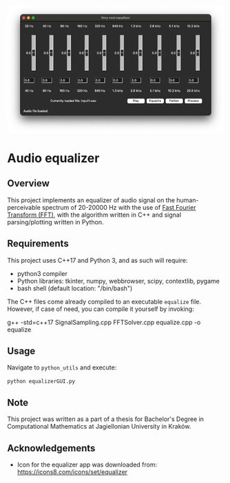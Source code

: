 ![image](./eqExample.png)
# Audio equalizer
## Overview
This project implements an equalizer of audio signal on the human-perceivable spectrum of 20-20000 Hz with the use of [Fast Fourier Transform (FFT)](https://en.wikipedia.org/wiki/Fast_Fourier_transform), with the algorithm written in C++ and signal parsing/plotting written in Python.
## Requirements
This project uses C++17 and Python 3, and as such will require:
* python3 compiler
* Python libraries: tkinter, numpy, webbrowser, scipy, contextlib, pygame
* bash shell (default location: "/bin/bash")

The C++ files come already compiled to an executable `equalize` file. However, if case of need, you can compile it yourself by invoking:

g++ -std=c++17 SignalSampling.cpp FFTSolver.cpp equalize.cpp -o equalize

## Usage
Navigate to `python_utils` and execute:

```python equalizerGUI.py```

## Note
This project was written as a part of a thesis for Bachelor's Degree in Computational Mathematics at Jagiellonian University in Kraków.

## Acknowledgements
* Icon for the equalizer app was downloaded from: https://icons8.com/icons/set/equalizer
